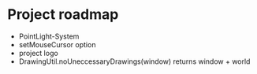 # Project roadmap
- PointLight-System
- setMouseCursor option
- project logo
- DrawingUtil.noUneccessaryDrawings(window) returns window + world